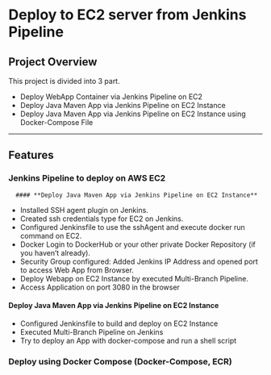 #  Deploy to EC2 server from Jenkins Pipeline

## **Project Overview**
This project is divided into 3 part. 
   - Deploy WebApp Container via Jenkins Pipeline on EC2
   - Deploy Java Maven App via Jenkins Pipeline on EC2 Instance
   - Deploy Java Maven App via Jenkins Pipeline on EC2 Instance using Docker-Compose File
---

## **Features**

### **Jenkins Pipeline to deploy on AWS EC2**

      #### **Deploy Java Maven App via Jenkins Pipeline on EC2 Instance**

- Installed SSH agent plugin on Jenkins.
- Created ssh credentials type for EC2 on Jenkins.
- Configured Jenkinsfile to use the sshAgent and execute docker run command on EC2.
- Docker Login to DockerHub or your other private Docker Repository (if you haven’t already).
- Security Group configured: Added Jenkins IP Address and opened port to access Web App from Browser.
- Deploy Webapp on EC2 Instance by executed Multi-Branch Pipeline.
- Access Application on port 3080 in the browser

#### **Deploy Java Maven App via Jenkins Pipeline on EC2 Instance**
- Configured Jenkinsfile to build and deploy on EC2 Instance
- Executed Multi-Branch Pipeline on Jenkins
- Try to deploy an App with docker-compose and run a shell script


### **Deploy using Docker Compose (Docker-Compose, ECR)**
